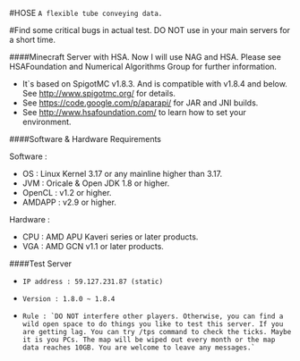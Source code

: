 #HOSE
`A flexible tube conveying data.`

#Find some critical bugs in actual test. DO NOT use in your main servers for a short time.

####Minecraft Server with HSA.
Now I will use NAG and HSA. Please see HSAFoundation and Numerical Algorithms Group for further information.

*   It`s based on SpigotMC v1.8.3. And is compatible with v1.8.4 and below. See http://www.spigotmc.org/ for details.
*   See https://code.google.com/p/aparapi/ for JAR and JNI builds.
*   See http://www.hsafoundation.com/ to learn how to set your environment.


####Software & Hardware Requirements

Software :
*   OS : Linux Kernel 3.17 or any mainline higher than 3.17.
*   JVM : Oricale & Open JDK 1.8 or higher.
*   OpenCL : v1.2 or higher.
*   AMDAPP : v2.9 or higher.
   
Hardware :
*   CPU : AMD APU Kaveri series or later products.
*   VGA : AMD GCN v1.1 or later products.

####Test Server
*     IP address : 59.127.231.87 (static)
*     Version : 1.8.0 ~ 1.8.4
*     Rule : `DO NOT interfere other players. Otherwise, you can find a wild open space to do things you like to test this server. If you are getting lag. You can try /tps command to check the ticks. Maybe it is you PCs. The map will be wiped out every month or the map data reaches 10GB. You are welcome to leave any messages.`     
